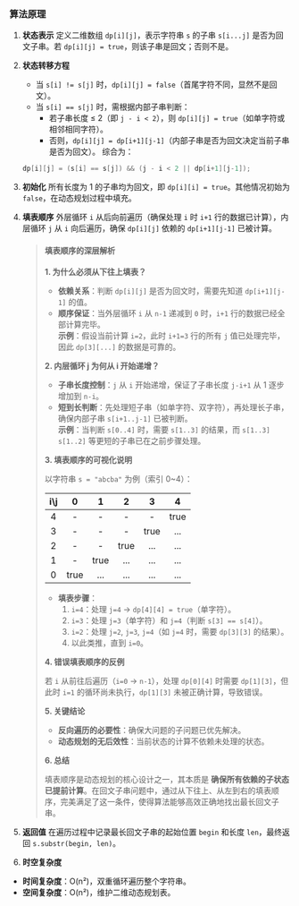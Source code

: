 ### 算法原理

1. **状态表示**
   定义二维数组 `dp[i][j]`，表示字符串 `s` 的子串 `s[i...j]` 是否为回文子串。若 `dp[i][j] = true`，则该子串是回文；否则不是。

2. **状态转移方程**

   - 当 `s[i] != s[j]` 时，`dp[i][j] = false`（首尾字符不同，显然不是回文）。
   - 当 `s[i] == s[j]` 时，需根据内部子串判断：
     - 若子串长度 ≤ 2（即 `j - i < 2`），则 `dp[i][j] = true`（如单字符或相邻相同字符）。
     - 否则，`dp[i][j] = dp[i+1][j-1]`（内部子串是否为回文决定当前子串是否为回文）。
     综合为：  
   ```cpp
   dp[i][j] = (s[i] == s[j]) && (j - i < 2 || dp[i+1][j-1]);
   ```

3. **初始化**
   所有长度为 1 的子串均为回文，即 `dp[i][i] = true`。其他情况初始为 `false`，在动态规划过程中填充。

4. **填表顺序**
   外层循环 `i` 从后向前遍历（确保处理 `i` 时 `i+1` 行的数据已计算），内层循环 `j` 从 `i` 向后遍历，确保 `dp[i][j]` 依赖的 `dp[i+1][j-1]` 已被计算。

   >#### 填表顺序的深层解析
   >
   >**1. 为什么必须从下往上填表？**
   >
   >- **依赖关系**：判断 `dp[i][j]` 是否为回文时，需要先知道 `dp[i+1][j-1]` 的值。
   >- **顺序保证**：当外层循环 `i` 从 `n-1` 递减到 `0` 时，`i+1` 行的数据已经全部计算完毕。  
   >    **示例**：假设当前计算 `i=2`，此时 `i+1=3` 行的所有 `j` 值已处理完毕，因此 `dp[3][...]` 的数据是可靠的。
   >
   >**2. 内层循环 j 为何从 i 开始递增？**
   >
   >- **子串长度控制**：`j` 从 `i` 开始递增，保证了子串长度 `j-i+1` 从 1 逐步增加到 `n-i`。
   >- **短到长判断**：先处理短子串（如单字符、双字符），再处理长子串，确保内部子串 `s[i+1..j-1]` 已被判断。  
   >    **示例**：当判断 `s[0..4]` 时，需要 `s[1..3]` 的结果，而 `s[1..3]` `s[1..2]` 等更短的子串已在之前步骤处理。
   >
   >**3. 填表顺序的可视化说明**
   >
   >以字符串 `s = "abcba"` 为例（索引 0~4）：
   >
   >| i\j  |  0   |  1   |  2   |  3   |  4   |
   >| :--: | :--: | :--: | :--: | :--: | :--: |
   >|  4   |  -   |  -   |  -   |  -   | true |
   >|  3   |  -   |  -   |  -   | true | ...  |
   >|  2   |  -   |  -   | true | ...  | ...  |
   >|  1   |  -   | true | ...  | ...  | ...  |
   >|  0   | true | ...  | ...  | ...  | ...  |
   >
   >- **填表步骤**：
   >    1. `i=4`：处理 `j=4` → `dp[4][4] = true`（单字符）。
   >    2. `i=3`：处理 `j=3`（单字符）和 `j=4`（判断 `s[3] == s[4]`）。
   >    3. `i=2`：处理 `j=2`, `j=3`, `j=4`（如 `j=4` 时，需要 `dp[3][3]` 的结果）。
   >    4. 以此类推，直到 `i=0`。
   >
   >**4. 错误填表顺序的反例**
   >
   >若 `i` 从前往后遍历（`i=0` → `n-1`），处理 `dp[0][4]` 时需要 `dp[1][3]`，但此时 `i=1` 的循环尚未执行，`dp[1][3]` 未被正确计算，导致错误。
   >
   > **5. 关键结论**
   >
   >- **反向遍历的必要性**：确保大问题的子问题已优先解决。
   >- **动态规划的无后效性**：当前状态的计算不依赖未处理的状态。
   >
   >**6. 总结**
   >
   >填表顺序是动态规划的核心设计之一，其本质是 **确保所有依赖的子状态已提前计算**。在回文子串问题中，通过从下往上、从左到右的填表顺序，完美满足了这一条件，使得算法能够高效正确地找出最长回文子串。

5. **返回值**
   在遍历过程中记录最长回文子串的起始位置 `begin` 和长度 `len`，最终返回 `s.substr(begin, len)`。

6. **时空复杂度**

- **时间复杂度**：O(n²)，双重循环遍历整个字符串。
- **空间复杂度**：O(n²)，维护二维动态规划表。

